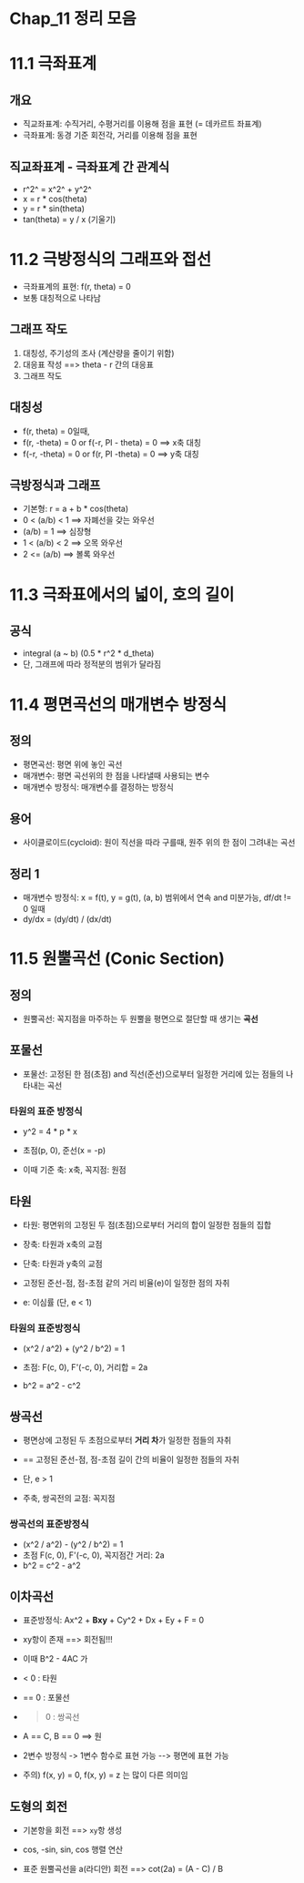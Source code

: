 # Chap_11 정리 모음

# 11.1 극좌표계
## 개요
* 직교좌표계: 수직거리, 수평거리를 이용해 점을 표현 (= 데카르트 좌표계)
* 극좌표계: 동경 기준 회전각, 거리를 이용해 점을 표현

## 직교좌표계 - 극좌표계 간 관계식
* r^2^ = x^2^ + y^2^
* x = r * cos(theta)
* y = r * sin(theta)
* tan(theta) = y / x (기울기)

# 11.2 극방정식의 그래프와 접선
* 극좌표계의 표현: f(r, theta) = 0
* 보통 대칭적으로 나타남

## 그래프 작도
1. 대칭성, 주기성의 조사 (계산량을 줄이기 위함)
2. 대응표 작성 ==> theta - r 간의 대응표
4. 그래프 작도

## 대칭성
* f(r, theta) = 0일때,
* f(r, -theta) = 0 or f(-r, PI - theta) = 0 ==> x축 대칭
* f(-r, -theta) = 0 or f(r, PI -theta) = 0 ==> y축 대칭

## 극방정식과 그래프
* 기본형: r = a + b * cos(theta)
* 0 < (a/b) < 1 ==> 자폐선을 갖는 와우선
* (a/b) = 1 ==> 심장형
* 1 < (a/b) < 2 ==> 오목 와우선
* 2 <= (a/b) ==> 볼록 와우선

# 11.3 극좌표에서의 넓이, 호의 길이
## 공식
* integral (a ~ b) (0.5 * r^2 * d_theta)
* 단, 그래프에 따라 정적분의 범위가 달라짐

# 11.4 평면곡선의 매개변수 방정식
## 정의
* 평면곡선: 평면 위에 놓인 곡선
* 매개변수: 평면 곡선위의 한 점을 나타낼때 사용되는 변수
* 매개변수 방정식: 매개변수를 결정하는 방정식

## 용어
* 사이클로이드(cycloid): 원이 직선을 따라 구를때, 원주 위의 한 점이 그려내는 곡선

## 정리 1
* 매개변수 방정식: x = f(t), y = g(t), (a, b) 범위에서 연속 and 미분가능, df/dt != 0 일때
* dy/dx = (dy/dt) / (dx/dt)

# 11.5 원뿔곡선 (Conic Section)
## 정의
* 원뿔곡선: 꼭지점을 마주하는 두 원뿔을 평면으로 절단할 때 생기는 <b>곡선</b>

## 포물선
* 포물선: 고정된 한 점(초점) and 직선(준선)으로부터 일정한 거리에 있는 점들의 나타내는 곡선

### 타원의 표준 방정식
* y^2 = 4 * p * x

* 초점(p, 0), 준선(x = -p)
* 이때 기준 축: x축, 꼭지점: 원점

## 타원
* 타원: 평면위의 고정된 두 점(초점)으로부터 거리의 합이 일정한 점들의 집합
* 장축: 타원과 x축의 교점
* 단축: 타원과 y축의 교점

* 고정된 준선-점, 점-초점 같의 거리 비율(e)이 일정한 점의 자취
* e: 이심률 (단, e < 1)

### 타원의 표준방정식
* (x^2 / a^2) + (y^2 / b^2) = 1

* 초점: F(c, 0), F'(-c, 0), 거리합 = 2a
* b^2 = a^2 - c^2

## 쌍곡선
* 평면상에 고정된 두 초점으로부터 <b>거리 차</b>가 일정한 점들의 자취

* == 고정된 준선-점, 점-초점 길이 간의 비율이 일정한 점들의 자취
* 단, e > 1

* 주축, 쌍곡전의 교점: 꼭지점

### 쌍곡선의 표준방정식
* (x^2 / a^2) - (y^2 / b^2) = 1
* 초점 F(c, 0), F'(-c, 0), 꼭지점간 거리: 2a
* b^2 = c^2 - a^2

## 이차곡선
* 표준방정식: Ax^2 + <b>Bxy</b> + Cy^2 + Dx + Ey + F = 0
* xy항이 존재 ==> 회전됨!!!

* 이때 B^2 - 4AC 가
* < 0 : 타원
* == 0 : 포물선
* > 0 : 쌍곡선
* A == C, B == 0 ==> 원

* 2변수 방정식 -> 1변수 함수로 표현 가능 --> 평면에 표현 가능
* 주의) f(x, y) = 0, f(x, y) = z 는 많이 다른 의미임

## 도형의 회전
* 기본항을 회전 ==> `xy`항 생성

* cos, -sin, sin, cos 행렬 연산

* 표준 원뿔곡선을 a(라디안) 회전 ==> cot(2a) = (A - C) / B
